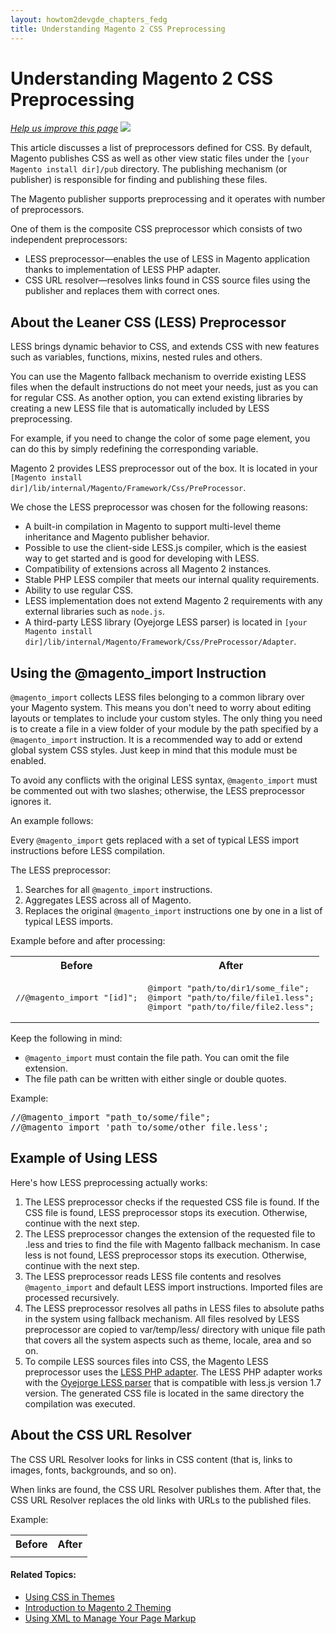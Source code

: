 ```yaml
---
layout: howtom2devgde_chapters_fedg
title: Understanding Magento 2 CSS Preprocessing
---
```

 
<h1 id="fedg_css-preprocess-overview">Understanding Magento 2 CSS Preprocessing</h1>

<p><a href="{{ site.githuburl }}guides/v1.0/m2fedg/css/css-preprocess.md" target="_blank"><em>Help us improve this page</em></a>&nbsp;<img src="{{ site.baseurl }}common/images/newWindow.gif"/></p>

This article discusses a list of preprocessors defined for CSS. By default, Magento publishes CSS as well as other view static files under the <code>[your Magento install dir]/pub</code> directory. The  publishing mechanism (or publisher) is responsible for finding and publishing these files. 

The Magento publisher supports preprocessing and it operates with number of preprocessors.

One of them is the composite CSS preprocessor which consists of two independent preprocessors: 

*	LESS preprocessor&mdash;enables the use of LESS in Magento application thanks to implementation of LESS PHP adapter.
*	CSS URL resolver&mdash;resolves links found in CSS source files using the publisher and replaces them with correct ones.

<h2 id="fedg_css-less-intro">About the Leaner CSS (LESS) Preprocessor</h2>

LESS brings dynamic behavior to CSS, and extends CSS with new features such as variables, functions, mixins, nested rules and others. 

You can use the Magento fallback mechanism to override existing LESS files when the default instructions do not meet your needs, just as you can for regular CSS. As another option, you can extend existing libraries by creating a new LESS file that is automatically included by LESS preprocessing. 

For example, if you need to change the color of some page element, you can do this by simply redefining the corresponding variable.

Magento 2 provides LESS preprocessor out of the box. It is located in your <code>[Magento install dir]/lib/internal/Magento/Framework/Css/PreProcessor</code>.

We chose the LESS preprocessor was chosen for the following reasons:  

*	A built-in compilation in Magento to support multi-level theme inheritance and Magento publisher behavior.
*	Possible to use the client-side LESS.js compiler, which is the easiest way to get started and is good for developing with LESS.
*	Compatibility of extensions across all Magento 2 instances.
*	Stable PHP LESS compiler that meets our internal quality requirements.
*	Ability to use regular CSS.
*	LESS implementation does not extend Magento 2 requirements with any external libraries such as <code>node.js</code>.
*	A third-party LESS library (Oyejorge LESS parser) is located in <code>[your Magento install dir]/lib/internal/Magento/Framework/Css/PreProcessor/Adapter</code>. 

<h2 id="fedg_css-magento-import">Using the @magento_import Instruction</h2>

<code>@magento_import</code> collects LESS files belonging to a common library over your Magento system. This means you don't need to worry about editing layouts or templates to include your custom styles. The only thing you need is to create a file in a view folder of your module by the path specified by a <code>@magento_import</code> instruction. It is a recommended way to add or extend global system CSS styles. Just keep in mind that this module must be enabled.

To avoid any conflicts with the original LESS syntax, `@magento_import` must be commented out with two slashes; otherwise, the LESS preprocessor ignores it.

An example follows:

<script src="https://gist.github.com/xcomSteveJohnson/f03b22f16fa2022cb0d7.js"></script>

Every `@magento_import` gets replaced with a set of typical LESS import instructions before LESS compilation.

The LESS preprocessor:

1.	Searches for all `@magento_import` instructions.
2.	Aggregates LESS across all of Magento.
3.	Replaces the original `@magento_import` instructions one by one in a list of typical LESS imports. 

Example before and after processing:

<table>
	<tbody>
		<tr class="table-headings">
			<th>Before</th>
			<th>After</th>
		</tr>
	<tr class="even">
		<td><pre>//@magento_import "[id]";</pre></td>
		<td><pre>@import "path/to/dir1/some_file";
@import "path/to/file/file1.less";
@import "path/to/file/file2.less";</pre></td>
	</tr>
	</tbody>
</table>

Keep the following in mind:

*	<code>@magento_import</code> must contain the file path. You can omit the file extension.
*	The file path can be written with either single or double quotes.

<p>Example:</p>

<pre>//@magento_import "path_to/some/file";
//@magento_import 'path_to/some/other_file.less';</pre>

<h2 id="fedg_css-preprocess_less-example">Example of Using LESS</h2>

Here's how LESS preprocessing actually works:

1.	The LESS preprocessor checks if the requested CSS file is found. If the CSS file is found, LESS preprocessor stops its execution. Otherwise, continue with the next step. 
2.	The LESS preprocessor changes the extension of the requested file to .less and tries to find the file with Magento fallback mechanism. In case less is not found, LESS preprocessor stops its execution. Otherwise, continue with the next step.
3.	The LESS preprocessor reads LESS file contents and resolves <code>@magento_import</code> and default LESS import instructions. Imported files are processed recursively.
4.	The LESS preprocessor resolves all paths in LESS files to absolute paths in the system using fallback mechanism. All files resolved by LESS preprocessor are copied to var/temp/less/ directory with unique file path  that covers all the system aspects such as theme, locale, area and so on.
5.	To compile LESS sources files into CSS, the Magento LESS preprocessor uses the <a href="https://github.com/magento/magento2/blob/master/lib/internal/Magento/Framework/Css/PreProcessor/AdapterInterface.php" target="_blank">LESS PHP adapter</a>. The LESS PHP adapter works with the <a href="https://github.com/magento/magento2/blob/master/lib/internal/Magento/Framework/Css/PreProcessor/Adapter/Oyejorge.php" target="_blank">Oyejorge LESS parser</a> that is compatible with less.js version 1.7 version. The generated CSS file is located in the same directory the compilation was executed. 

<h2 id="fedg_css-preprocess-url-resolver">About the CSS URL Resolver</h2>
<p>The CSS URL Resolver looks for links in CSS content (that is, links to images, fonts, backgrounds, and so on).</p>
<p>When links are found, the CSS URL Resolver publishes them. After that, the CSS URL Resolver replaces the old links with URLs to the published files. </p>
<p>Example:</p>

<table>
	<tbody>
		<tr class="table-headings">
			<th>Before</th>
			<th>After</th>
		</tr>
	<tr class="even">
		<td><script src="https://gist.github.com/xcomSteveJohnson/00b91311155da6aa95fc.js"></script></td>
		<td><script src="https://gist.github.com/xcomSteveJohnson/840d2750624894c44f9a.js"></script></td>
	</tr>
	</tbody>
</table>

#### Related Topics:

*	<a href="{{ site.baseurl }}guides/m2fedg/v1.0.0.0/css/css-themes.html">Using CSS in Themes</a>
*	<a href="{{ site.baseurl }}guides/m2fedg/v1.0.0.0/layout/layout-overview.html">Introduction to Magento 2 Theming </a>
*	<a href="{{ site.baseurl }}guides/m2fedg/v1.0.0.0/layout/layout-xml-page-markup.html">Using XML to Manage Your Page Markup</a>

